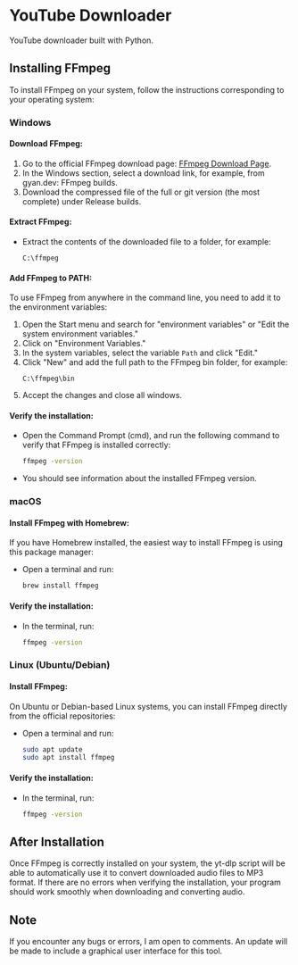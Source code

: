 # YouTube Downloader
YouTube downloader built with Python.

## Installing FFmpeg

To install FFmpeg on your system, follow the instructions corresponding to your operating system:

### Windows

#### Download FFmpeg:
1. Go to the official FFmpeg download page: [FFmpeg Download Page](https://ffmpeg.org/download.html).
2. In the Windows section, select a download link, for example, from gyan.dev: FFmpeg builds.
3. Download the compressed file of the full or git version (the most complete) under Release builds.

#### Extract FFmpeg:
- Extract the contents of the downloaded file to a folder, for example: 
  ```
  C:\ffmpeg
  ```

#### Add FFmpeg to PATH:
To use FFmpeg from anywhere in the command line, you need to add it to the environment variables:
1. Open the Start menu and search for "environment variables" or "Edit the system environment variables."
2. Click on "Environment Variables."
3. In the system variables, select the variable `Path` and click "Edit."
4. Click "New" and add the full path to the FFmpeg bin folder, for example:
   ```
   C:\ffmpeg\bin
   ```
5. Accept the changes and close all windows.

#### Verify the installation:
- Open the Command Prompt (cmd), and run the following command to verify that FFmpeg is installed correctly:
  ```bash
  ffmpeg -version
  ```
- You should see information about the installed FFmpeg version.

### macOS

#### Install FFmpeg with Homebrew:
If you have Homebrew installed, the easiest way to install FFmpeg is using this package manager:
- Open a terminal and run:
  ```bash
  brew install ffmpeg
  ```

#### Verify the installation:
- In the terminal, run:
  ```bash
  ffmpeg -version
  ```

### Linux (Ubuntu/Debian)

#### Install FFmpeg:
On Ubuntu or Debian-based Linux systems, you can install FFmpeg directly from the official repositories:
- Open a terminal and run:
  ```bash
  sudo apt update
  sudo apt install ffmpeg
  ```

#### Verify the installation:
- In the terminal, run:
  ```bash
  ffmpeg -version
  ```

## After Installation
Once FFmpeg is correctly installed on your system, the yt-dlp script will be able to automatically use it to convert downloaded audio files to MP3 format. If there are no errors when verifying the installation, your program should work smoothly when downloading and converting audio.

## Note
If you encounter any bugs or errors, I am open to comments. An update will be made to include a graphical user interface for this tool.
